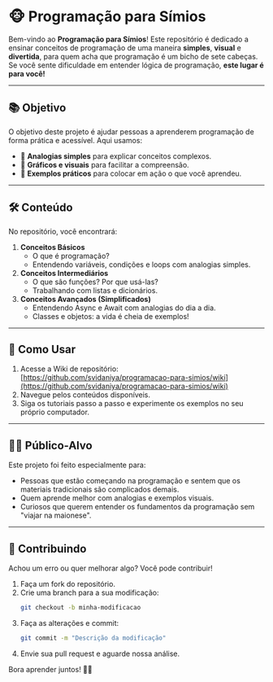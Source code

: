 # 🐵 Programação para Símios

Bem-vindo ao **Programação para Símios**! Este repositório é dedicado a ensinar conceitos de programação de uma maneira **simples**, **visual** e **divertida**, para quem acha que programação é um bicho de sete cabeças. Se você sente dificuldade em entender lógica de programação, **este lugar é para você!**

---

## 📚 Objetivo

O objetivo deste projeto é ajudar pessoas a aprenderem programação de forma prática e acessível. Aqui usamos:

- 📖 **Analogias simples** para explicar conceitos complexos.
- 🎨 **Gráficos e visuais** para facilitar a compreensão.
- 🚀 **Exemplos práticos** para colocar em ação o que você aprendeu.

---

## 🛠️ Conteúdo

No repositório, você encontrará:

1. **Conceitos Básicos**
   - O que é programação?
   - Entendendo variáveis, condições e loops com analogias simples.
2. **Conceitos Intermediários**
   - O que são funções? Por que usá-las?
   - Trabalhando com listas e dicionários.
3. **Conceitos Avançados (Simplificados)**
   - Entendendo Async e Await com analogias do dia a dia.
   - Classes e objetos: a vida é cheia de exemplos!

---

## 🐾 Como Usar

1. Acesse a Wiki de repositório: [https://github.com/svidaniya/programacao-para-simios/wiki](https://github.com/svidaniya/programacao-para-simios/wiki)
2. Navegue pelos conteúdos disponíveis.
3. Siga os tutoriais passo a passo e experimente os exemplos no seu próprio computador.

---

## 👨‍🏫 Público-Alvo

Este projeto foi feito especialmente para:

- Pessoas que estão começando na programação e sentem que os materiais tradicionais são complicados demais.
- Quem aprende melhor com analogias e exemplos visuais.
- Curiosos que querem entender os fundamentos da programação sem "viajar na maionese".

---

## 🧩 Contribuindo

Achou um erro ou quer melhorar algo? Você pode contribuir!

1. Faça um fork do repositório.
2. Crie uma branch para a sua modificação:
   ```bash
   git checkout -b minha-modificacao
   ```
3. Faça as alterações e commit:
   ```bash
   git commit -m "Descrição da modificação"
   ```
4. Envie sua pull request e aguarde nossa análise.

Bora aprender juntos! 🎉🐒
